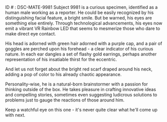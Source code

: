 ID # : DSC-MATE-9981
Subject 9981 is a curious specimen, identified as a human male working as a reporter. He could be easily recognized by his distinguishing facial feature, a bright smile. But be warned, his eyes are something else entirely. Through technological advancements, his eyes now emit a vibrant VR Rainbow LED that seems to mesmerize those who dare to make direct eye contact. 

His head is adorned with green hair adorned with a purple cap, and a pair of goggles are perched upon his forehead - a clear indicator of his curious nature. In each ear dangles a set of flashy gold earrings, perhaps another representation of his insatiable thirst for the eccentric.

And let us not forget about the bright red scarf draped around his neck, adding a pop of color to his already chaotic appearance. 

Personality-wise, he is a natural-born brainstormer with a passion for thinking outside of the box. He takes pleasure in crafting innovative ideas and compelling stories, sometimes even suggesting ludicrous solutions to problems just to gauge the reactions of those around him. 

Keep a watchful eye on this one - it's never quite clear what he'll come up with next.